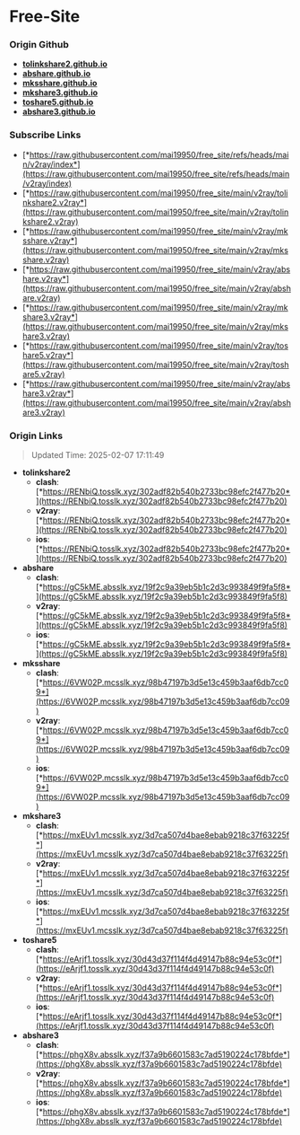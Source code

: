 # Free-Site

### Origin Github

- [**tolinkshare2.github.io**](https://github.com/tolinkshare2/tolinkshare2.github.io)
- [**abshare.github.io**](https://github.com/abshare/abshare.github.io)
- [**mksshare.github.io**](https://github.com/mksshare/mksshare.github.io)
- [**mkshare3.github.io**](https://github.com/mkshare3/mkshare3.github.io)
- [**toshare5.github.io**](https://github.com/toshare5/toshare5.github.io)
- [**abshare3.github.io**](https://github.com/abshare3/abshare3.github.io)

### Subscribe Links

- [*https://raw.githubusercontent.com/mai19950/free_site/refs/heads/main/v2ray/index*](https://raw.githubusercontent.com/mai19950/free_site/refs/heads/main/v2ray/index)
- [*https://raw.githubusercontent.com/mai19950/free_site/main/v2ray/tolinkshare2.v2ray*](https://raw.githubusercontent.com/mai19950/free_site/main/v2ray/tolinkshare2.v2ray)
- [*https://raw.githubusercontent.com/mai19950/free_site/main/v2ray/mksshare.v2ray*](https://raw.githubusercontent.com/mai19950/free_site/main/v2ray/mksshare.v2ray)
- [*https://raw.githubusercontent.com/mai19950/free_site/main/v2ray/abshare.v2ray*](https://raw.githubusercontent.com/mai19950/free_site/main/v2ray/abshare.v2ray)
- [*https://raw.githubusercontent.com/mai19950/free_site/main/v2ray/mkshare3.v2ray*](https://raw.githubusercontent.com/mai19950/free_site/main/v2ray/mkshare3.v2ray)
- [*https://raw.githubusercontent.com/mai19950/free_site/main/v2ray/toshare5.v2ray*](https://raw.githubusercontent.com/mai19950/free_site/main/v2ray/toshare5.v2ray)
- [*https://raw.githubusercontent.com/mai19950/free_site/main/v2ray/abshare3.v2ray*](https://raw.githubusercontent.com/mai19950/free_site/main/v2ray/abshare3.v2ray)

### Origin Links

> Updated Time: 2025-02-07 17:11:49

- **tolinkshare2**
  - **clash**: [*https://RENbiQ.tosslk.xyz/302adf82b540b2733bc98efc2f477b20*](https://RENbiQ.tosslk.xyz/302adf82b540b2733bc98efc2f477b20)
  - **v2ray**: [*https://RENbiQ.tosslk.xyz/302adf82b540b2733bc98efc2f477b20*](https://RENbiQ.tosslk.xyz/302adf82b540b2733bc98efc2f477b20)
  - **ios**: [*https://RENbiQ.tosslk.xyz/302adf82b540b2733bc98efc2f477b20*](https://RENbiQ.tosslk.xyz/302adf82b540b2733bc98efc2f477b20)
- **abshare**
  - **clash**: [*https://gC5kME.absslk.xyz/19f2c9a39eb5b1c2d3c993849f9fa5f8*](https://gC5kME.absslk.xyz/19f2c9a39eb5b1c2d3c993849f9fa5f8)
  - **v2ray**: [*https://gC5kME.absslk.xyz/19f2c9a39eb5b1c2d3c993849f9fa5f8*](https://gC5kME.absslk.xyz/19f2c9a39eb5b1c2d3c993849f9fa5f8)
  - **ios**: [*https://gC5kME.absslk.xyz/19f2c9a39eb5b1c2d3c993849f9fa5f8*](https://gC5kME.absslk.xyz/19f2c9a39eb5b1c2d3c993849f9fa5f8)
- **mksshare**
  - **clash**: [*https://6VW02P.mcsslk.xyz/98b47197b3d5e13c459b3aaf6db7cc09*](https://6VW02P.mcsslk.xyz/98b47197b3d5e13c459b3aaf6db7cc09)
  - **v2ray**: [*https://6VW02P.mcsslk.xyz/98b47197b3d5e13c459b3aaf6db7cc09*](https://6VW02P.mcsslk.xyz/98b47197b3d5e13c459b3aaf6db7cc09)
  - **ios**: [*https://6VW02P.mcsslk.xyz/98b47197b3d5e13c459b3aaf6db7cc09*](https://6VW02P.mcsslk.xyz/98b47197b3d5e13c459b3aaf6db7cc09)
- **mkshare3**
  - **clash**: [*https://mxEUv1.mcsslk.xyz/3d7ca507d4bae8ebab9218c37f63225f*](https://mxEUv1.mcsslk.xyz/3d7ca507d4bae8ebab9218c37f63225f)
  - **v2ray**: [*https://mxEUv1.mcsslk.xyz/3d7ca507d4bae8ebab9218c37f63225f*](https://mxEUv1.mcsslk.xyz/3d7ca507d4bae8ebab9218c37f63225f)
  - **ios**: [*https://mxEUv1.mcsslk.xyz/3d7ca507d4bae8ebab9218c37f63225f*](https://mxEUv1.mcsslk.xyz/3d7ca507d4bae8ebab9218c37f63225f)
- **toshare5**
  - **clash**: [*https://eArjf1.tosslk.xyz/30d43d37f114f4d49147b88c94e53c0f*](https://eArjf1.tosslk.xyz/30d43d37f114f4d49147b88c94e53c0f)
  - **v2ray**: [*https://eArjf1.tosslk.xyz/30d43d37f114f4d49147b88c94e53c0f*](https://eArjf1.tosslk.xyz/30d43d37f114f4d49147b88c94e53c0f)
  - **ios**: [*https://eArjf1.tosslk.xyz/30d43d37f114f4d49147b88c94e53c0f*](https://eArjf1.tosslk.xyz/30d43d37f114f4d49147b88c94e53c0f)
- **abshare3**
  - **clash**: [*https://phgX8v.absslk.xyz/f37a9b6601583c7ad5190224c178bfde*](https://phgX8v.absslk.xyz/f37a9b6601583c7ad5190224c178bfde)
  - **v2ray**: [*https://phgX8v.absslk.xyz/f37a9b6601583c7ad5190224c178bfde*](https://phgX8v.absslk.xyz/f37a9b6601583c7ad5190224c178bfde)
  - **ios**: [*https://phgX8v.absslk.xyz/f37a9b6601583c7ad5190224c178bfde*](https://phgX8v.absslk.xyz/f37a9b6601583c7ad5190224c178bfde)
